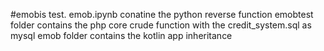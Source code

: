 #emobis test.
emob.ipynb conatine the python reverse function
emobtest folder contains the php core crude function with the credit_system.sql as mysql 
emob folder contains the kotlin app inheritance 
